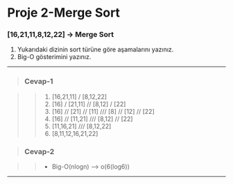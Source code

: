 # Proje 2-Merge Sort

### [16,21,11,8,12,22] -> Merge Sort

1. Yukarıdaki dizinin sort türüne göre aşamalarını yazınız.
2. Big-O gösterimini yazınız.

---
> ### Cevap-1

>>1. [16,21,11] / [8,12,22]
>>1. [16] / [21,11] // [8,12] / [22]
>>1. [16] // [21] // [11] /// [8] // [12] // [22]
>>1. [16] // [11,21] /// [8,12] // [22]
>>1. [11,16,21] /// [8,12,22]
>>1. [8,11,12,16,21,22]

> ### Cevap-2

>> * Big-O(nlogn) --> o(6(log6))

---